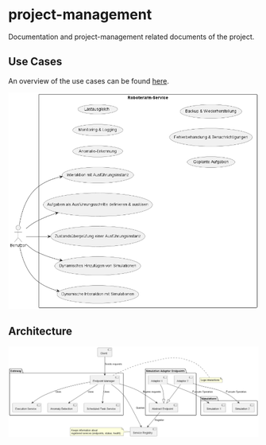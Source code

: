 # project-management
Documentation and project-management related documents of the project.

## Use Cases
An overview of the use cases can be found  [here](1.1%20Use%20Cases/overview.md).

![Alt text](1.1%20Use%20Cases/diagram.png)


## Architecture
![Architecture Diagram](1.%20Konzept/architecture.png)

